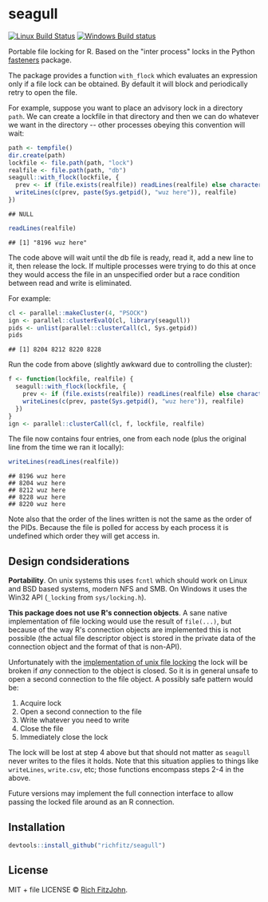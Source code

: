 

# seagull

[![Linux Build Status](https://travis-ci.org/richfitz/seagull.svg?branch=master)](https://travis-ci.org/richfitz/seagull)
[![Windows Build status](https://ci.appveyor.com/api/projects/status/github/richfitz/seagull?svg=true)](https://ci.appveyor.com/project/richfitz/seagull)

Portable file locking for R.  Based on the "inter process" locks in the Python [fasteners](https://pypi.python.org/pypi/fasteners) package.

The package provides a function `with_flock` which evaluates an expression only if a file lock can be obtained.  By default it will block and periodically retry to  open the file.

For example, suppose you want to place an advisory lock in a directory `path`.  We can create a lockfile in that directory and then we can do whatever we want in the directory -- other processes obeying this convention will wait:


```r
path <- tempfile()
dir.create(path)
lockfile <- file.path(path, "lock")
realfile <- file.path(path, "db")
seagull::with_flock(lockfile, {
  prev <- if (file.exists(realfile)) readLines(realfile) else character(0)
  writeLines(c(prev, paste(Sys.getpid(), "wuz here")), realfile)
})
```

```
## NULL
```


```r
readLines(realfile)
```

```
## [1] "8196 wuz here"
```

The code above will wait until the db file is ready, read it, add a new line to it, then release the lock.  If multiple processes were trying to do this at once they would access the file in an unspecified order but a race condition between read and write is eliminated.

For example:


```r
cl <- parallel::makeCluster(4, "PSOCK")
ign <- parallel::clusterEvalQ(cl, library(seagull))
pids <- unlist(parallel::clusterCall(cl, Sys.getpid))
pids
```

```
## [1] 8204 8212 8220 8228
```

Run the code from above (slightly awkward due to controlling the cluster):


```r
f <- function(lockfile, realfile) {
  seagull::with_flock(lockfile, {
    prev <- if (file.exists(realfile)) readLines(realfile) else character(0)
    writeLines(c(prev, paste(Sys.getpid(), "wuz here")), realfile)
  })
}
ign <- parallel::clusterCall(cl, f, lockfile, realfile)
```

The file now contains four entries, one from each node (plus the original line from the time we ran it locally):


```r
writeLines(readLines(realfile))
```

```
## 8196 wuz here
## 8204 wuz here
## 8212 wuz here
## 8228 wuz here
## 8220 wuz here
```

Note also that the order of the lines written is not the same as the order of the PIDs.  Because the file is polled for access by each process it is undefined which order they will get access in.

## Design condsiderations

**Portability**.  On unix systems this uses `fcntl` which should work on Linux and BSD based systems, modern NFS and SMB.  On Windows it uses the Win32 API (`_locking` from `sys/locking.h`).

**This package does not use R's connection objects**.  A sane native implementation of file locking would use the result of `file(...)`, but because of the way R's connection objects are implemented this is not possible (the actual file descriptor object is stored in the private data of the connection object and the format of that is non-API).

Unfortunately with the [implementation of unix file locking](http://0pointer.de/blog/projects/locking.html) the lock will be broken if _any_ connection to the object is closed.  So it is in general unsafe to open a second connection to the file object.  A possibly safe pattern would be:

1. Acquire lock
2. Open a second connection to the file
3. Write whatever you need to write
4. Close the file
5. Immediately close the lock

The lock will be lost at step 4 above but that should not matter as `seagull` never writes to the files it holds.  Note that this situation applies to things like `writeLines`, `write.csv`, etc; those functions encompass steps 2-4 in the above.

Future versions may implement the full connection interface to allow passing the locked file around as an R connection.

## Installation


```r
devtools::install_github("richfitz/seagull")
```

## License

MIT + file LICENSE © [Rich FitzJohn](https://github.com/richfitz).
